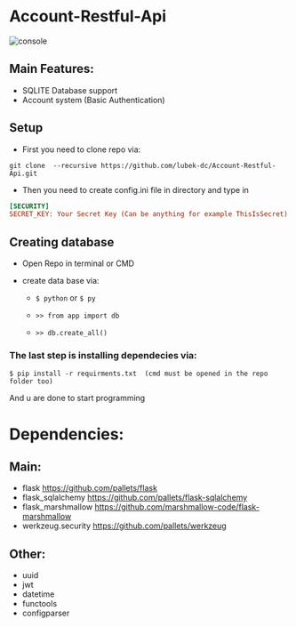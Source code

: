 # Account-Restful-Api
![console](https://user-images.githubusercontent.com/32651459/123863495-f5767600-d929-11eb-92e1-1baf468b51e8.png)

## Main Features:
* SQLITE Database support
* Account system (Basic Authentication)

## Setup
* First you need to clone repo via: 

` git clone  --recursive https://github.com/lubek-dc/Account-Restful-Api.git `
* Then you need to create config.ini file in directory and type in

```ini
[SECURITY]
SECRET_KEY: Your Secret Key (Can be anything for example ThisIsSecret)
```

## Creating database 

* Open Repo in terminal or CMD

* create data base via:
    * `$ python` or `$ py `

    * `>> from app import db`

    * `>> db.create_all()`
### The last step is installing dependecies via: 

`
$ pip install -r requirments.txt 
(cmd must be opened in the repo folder too)
`

And u are done to start programming
# Dependencies:
## Main:
* flask https://github.com/pallets/flask
* flask_sqlalchemy https://github.com/pallets/flask-sqlalchemy
* flask_marshmallow https://github.com/marshmallow-code/flask-marshmallow
* werkzeug.security https://github.com/pallets/werkzeug
## Other:
* uuid
* jwt
* datetime
* functools
* configparser
